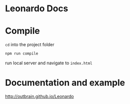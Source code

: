 Leonardo Docs 
=============

# Compile

`cd` into the project folder

```bash
npm run compile
```

run local server and navigate to `index.html`

# Documentation and example

http://outbrain.github.io/Leonardo
